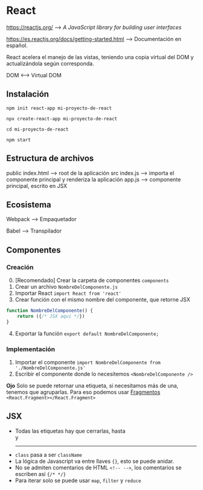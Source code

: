 # React

https://reactjs.org/ --> _A JavaScript library for building user interfaces_

https://es.reactjs.org/docs/getting-started.html --> Documentación en español.

React acelera el manejo de las vistas, teniendo una copia virtual del DOM y actualizándola según corresponda.

DOM <--> Virtual DOM

## Instalación

`npm init react-app mi-proyecto-de-react`

`npx create-react-app mi-proyecto-de-react`

`cd mi-proyecto-de-react`

`npm start`

## Estructura de archivos

public
    index.html --> root de la aplicación
src
    index.js --> importa el componente principal y renderiza la aplicación
    app.js --> componente principal, escrito en JSX


## Ecosistema

Webpack --> Empaquetador

Babel --> Transpilador

## Componentes

### Creación

0. [Recomendado] Crear la carpeta de componentes `components`
1. Crear un archivo `NombreDelComponente.js`
2. Importar React `import React from 'react'`
3. Crear función con el mismo nombre del componente, que retorne JSX
```javascript
function NombreDelComponente() {
    return ({/* JSX aquí */})
}
```
4. Exportar la función `export default NombreDelComponente;`

### Implementación

1. Importar el componente `import NombreDelComponente from './NombreDelComponente.js'`
2. Escribir el componente donde lo necesitemos `<NombreDelComponente />`

**Ojo** Solo se puede retornar una etiqueta, si necesitamos más de una, tenemos que agruparlas. Para eso podemos usar [Fragmentos](https://es.reactjs.org/docs/fragments.html) `<React.Fragment></React.Fragment>`

## JSX

- Todas las etiquetas hay que cerrarlas, hasta <img/> <br/> y <hr/>
- `class` pasa a ser `className`
- La lógica de Javascript va entre llaves `{}`, esto se puede anidar.
- No se admiten comentarios de HTML `<!-- -->`, los comentarios se escriben así `{/* */}`
- Para iterar solo se puede usar `map`, `filter` y `reduce`